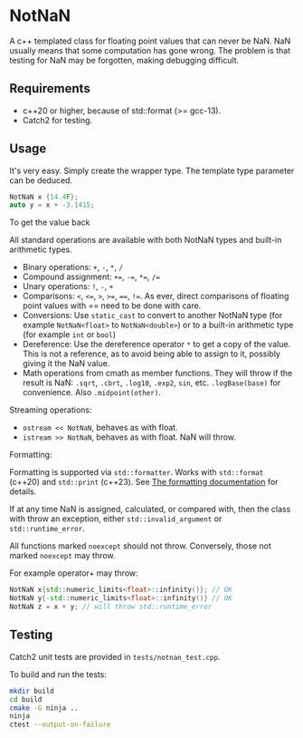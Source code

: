 # NotNaN
A c++ templated class for floating point values that can never be NaN.
NaN usually means that some computation has gone wrong. The problem is that testing for NaN may be forgotten, making debugging difficult.

## Requirements
- c++20 or higher, because of std::format (>= gcc-13).
- Catch2 for testing.

## Usage
It's very easy. Simply create the wrapper type. The template type parameter can be deduced.

```cpp
NotNaN x {14.4F};
auto y = x + -3.1415;
```

To get the value back

All standard operations are available with both NotNaN types and built-in arithmetic types.
- Binary operations: `+`, `-`, `*`, `/`
- Compound assignment: `+=`, `-=`, `*=`, `/=`
- Unary operations: `!`, `-`, `+`
- Comparisons: `<`, `<=`, `>`, `>=`, `==`, `!=`. As ever, direct comparisons of floating point values with == need to be done with care.
- Conversions: Use `static_cast` to convert to another NotNaN type (for example `NotNaN<float>` to `NotNaN<double>`) or to a built-in arithmetic type (for example `int` or `bool`)
- Dereference: Use the dereference operator `*` to get a copy of the value. This is not a reference, as to avoid being able to assign to it, possibly giving it the NaN value.
- Math operations from cmath as member functions. They will throw if the result is NaN: `.sqrt`, `.cbrt`, `.log10`, `.exp2`, `sin`, etc. `.logBase(base)` for convenience. Also `.midpoint(other)`.

Streaming operations:
- `ostream << NotNaN`, behaves as with float.
- `istream >> NotNaN`, behaves as with float. NaN will throw.

Formatting:

Formatting is supported via `std::formatter`. Works with `std::format` (c++20) and `std::print` (c++23).
See [The formatting documentation](https://en.cppreference.com/w/cpp/utility/format/spec) for details.

If at any time NaN is assigned, calculated, or compared with, then the class with throw an exception, either `std::invalid_argument` or `std::runtime_error`.

All functions marked `noexcept` should not throw. Conversely, those not marked `noexcept` may throw.

For example operator+ may throw:

```cpp
NotNaN x{std::numeric_limits<float>::infinity()}; // OK
NotNaN y{-std::numeric_limits<float>::infinity()} // OK
NotNaN z = x + y; // will throw std::runtime_error
```

## Testing
Catch2 unit tests are provided in `tests/notnan_test.cpp`.

To build and run the tests:
```bash
mkdir build
cd build
cmake -G ninja ..
ninja
ctest --output-on-failure
```
